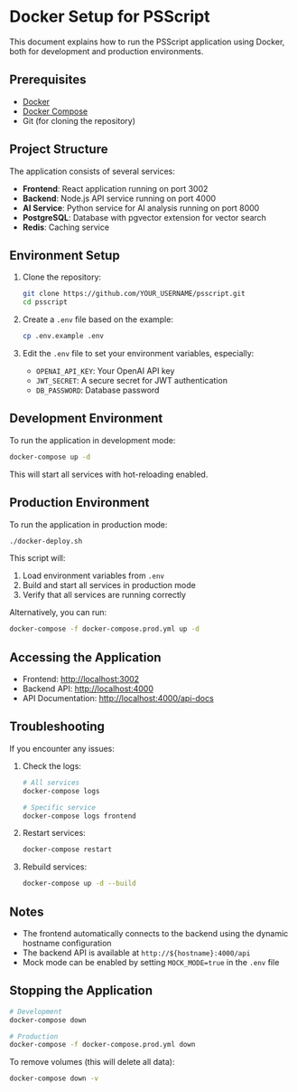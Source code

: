 # Docker Setup for PSScript

This document explains how to run the PSScript application using Docker, both for development and production environments.

## Prerequisites

- [Docker](https://docs.docker.com/get-docker/)
- [Docker Compose](https://docs.docker.com/compose/install/)
- Git (for cloning the repository)

## Project Structure

The application consists of several services:

- **Frontend**: React application running on port 3002
- **Backend**: Node.js API service running on port 4000
- **AI Service**: Python service for AI analysis running on port 8000
- **PostgreSQL**: Database with pgvector extension for vector search
- **Redis**: Caching service

## Environment Setup

1. Clone the repository:

   ```bash
   git clone https://github.com/YOUR_USERNAME/psscript.git
   cd psscript
   ```

2. Create a `.env` file based on the example:

   ```bash
   cp .env.example .env
   ```

3. Edit the `.env` file to set your environment variables, especially:
   - `OPENAI_API_KEY`: Your OpenAI API key
   - `JWT_SECRET`: A secure secret for JWT authentication
   - `DB_PASSWORD`: Database password

## Development Environment

To run the application in development mode:

```bash
docker-compose up -d
```

This will start all services with hot-reloading enabled.

## Production Environment

To run the application in production mode:

```bash
./docker-deploy.sh
```

This script will:

1. Load environment variables from `.env`
2. Build and start all services in production mode
3. Verify that all services are running correctly

Alternatively, you can run:

```bash
docker-compose -f docker-compose.prod.yml up -d
```

## Accessing the Application

- Frontend: [http://localhost:3002](http://localhost:3002)
- Backend API: [http://localhost:4000](http://localhost:4000)
- API Documentation: [http://localhost:4000/api-docs](http://localhost:4000/api-docs)

## Troubleshooting

If you encounter any issues:

1. Check the logs:

   ```bash
   # All services
   docker-compose logs

   # Specific service
   docker-compose logs frontend
   ```

2. Restart services:

   ```bash
   docker-compose restart
   ```

3. Rebuild services:

   ```bash
   docker-compose up -d --build
   ```

## Notes

- The frontend automatically connects to the backend using the dynamic hostname configuration
- The backend API is available at `http://${hostname}:4000/api`
- Mock mode can be enabled by setting `MOCK_MODE=true` in the `.env` file

## Stopping the Application

```bash
# Development
docker-compose down

# Production
docker-compose -f docker-compose.prod.yml down
```

To remove volumes (this will delete all data):

```bash
docker-compose down -v
